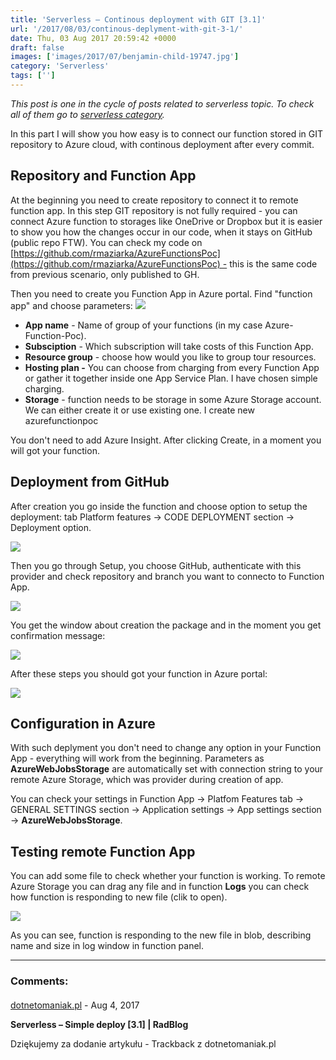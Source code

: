```yaml
---
title: 'Serverless – Continous deployment with GIT [3.1]'
url: '/2017/08/03/continous-deplyment-with-git-3-1/'
date: Thu, 03 Aug 2017 20:59:42 +0000
draft: false
images: ['images/2017/07/benjamin-child-19747.jpg']
category: 'Serverless'
tags: ['']
---
```


_This post is one in the cycle of posts related to serverless topic. To check all of them go to [serverless category](/category/serverless/)._

In this part I will show you how easy is to connect our function stored in GIT repository to Azure cloud, with continous deployment after every commit.

## Repository and Function App

At the beginning you need to create repository to connect it to remote function app. In this step GIT repository is not fully required - you can connect Azure function to storages like OneDrive or Dropbox but it is easier to show you how the changes occur in our code, when it stays on GitHub (public repo FTW). You can check my code on [https://github.com/rmaziarka/AzureFunctionsPoc](https://github.com/rmaziarka/AzureFunctionsPoc) - this is the same code from previous scenario, only published to GH.

Then you need to create you Function App in Azure portal. Find "function app" and choose parameters:
![](/images/2017/08/chrome_2017-08-02_22-51-00.png)

 *   **App name** - Name of group of your functions (in my case Azure-Function-Poc).
 *   **Subsciption** - Which subscription will take costs of this Function App.
 *   **Resource group** - choose how would you like to group tour resources.
 *   **Hosting plan -** You can choose from charging from every Function App or gather it together inside one App Service Plan. I have chosen simple charging.
 *   **Storage** - function needs to be storage in some Azure Storage account. We can either create it or use existing one. I create new azurefunctionpoc

You don't need to add Azure Insight. After clicking Create, in a moment you will got your function.

## Deployment from GitHub

After creation you go inside the function and choose option to setup the deployment: tab Platform features -> CODE DEPLOYMENT section -> Deployment option.

![](/images/2017/08/chrome_2017-08-02_23-07-42.png)

Then you go through Setup, you choose GitHub, authenticate with this provider and check repository and branch you want to connecto to Function App.

![](/images/2017/08/chrome_2017-08-02_23-10-22.png)
 

You get the window about creation the package and in the moment you get confirmation message:

 ![](/images/2017/08/chrome_2017-08-02_23-13-19.png)

After these steps you should got your function in Azure portal:

![](/images/2017/08/chrome_2017-08-02_23-16-03.png)

## Configuration in Azure

With such deplyment you don't need to change any option in your Function App - everything will work from the beginning. Parameters as **AzureWebJobsStorage** are automatically set with connection string to your remote Azure Storage, which was provider during creation of app.

You can check your settings in Function App -> Platfom Features tab -> GENERAL SETTINGS section -> Application settings -> App settings section -> **AzureWebJobsStorage**. 

## Testing remote Function App

You can add some file to check whether your function is working. To remote Azure Storage you can drag any file and in function **Logs** you can check how function is responding to new file (clik to open).

[![](/images/2017/08/2017-08-02_23-55-06.gif)](/images/2017/08/2017-08-02_23-55-06.gif)

As you can see, function is responding to the new file in blob, describing name and size in log window in function panel.

---
### Comments:
#### 
[dotnetomaniak.pl](http://dotnetomaniak.pl/Serverless-Simple-deploy-31-RadBlog "") - <time datetime="2017-08-03 22:00:56">Aug 4, 2017</time>

**Serverless – Simple deploy \[3.1\] | RadBlog**

Dziękujemy za dodanie artykułu - Trackback z dotnetomaniak.pl
